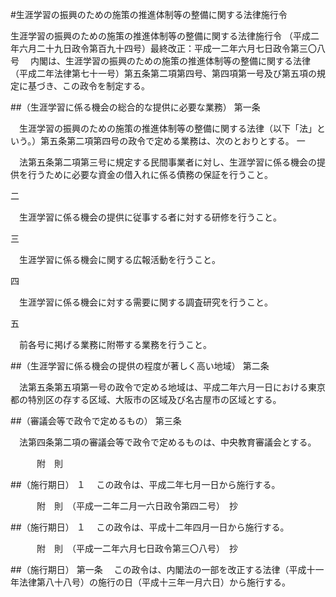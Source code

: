 #生涯学習の振興のための施策の推進体制等の整備に関する法律施行令



生涯学習の振興のための施策の推進体制等の整備に関する法律施行令
（平成二年六月二十九日政令第百九十四号）最終改正：平成一二年六月七日政令第三〇八号
　内閣は、生涯学習の振興のための施策の推進体制等の整備に関する法律（平成二年法律第七十一号）第五条第二項第四号、第四項第一号及び第五項の規定に基づき、この政令を制定する。

##（生涯学習に係る機会の総合的な提供に必要な業務）
第一条

　生涯学習の振興のための施策の推進体制等の整備に関する法律（以下「法」という。）第五条第二項第四号の政令で定める業務は、次のとおりとする。
一

　法第五条第二項第三号に規定する民間事業者に対し、生涯学習に係る機会の提供を行うために必要な資金の借入れに係る債務の保証を行うこと。

二

　生涯学習に係る機会の提供に従事する者に対する研修を行うこと。

三

　生涯学習に係る機会に関する広報活動を行うこと。

四

　生涯学習に係る機会に対する需要に関する調査研究を行うこと。

五

　前各号に掲げる業務に附帯する業務を行うこと。




##（生涯学習に係る機会の提供の程度が著しく高い地域）
第二条

　法第五条第五項第一号の政令で定める地域は、平成二年六月一日における東京都の特別区の存する区域、大阪市の区域及び名古屋市の区域とする。



##（審議会等で政令で定めるもの）
第三条

　法第四条第二項の審議会等で政令で定めるものは、中央教育審議会とする。




　　　附　則

##（施行期日）
１
　この政令は、平成二年七月一日から施行する。


　　　附　則　（平成一二年二月一六日政令第四二号）　抄

##（施行期日）
１
　この政令は、平成十二年四月一日から施行する。


　　　附　則　（平成一二年六月七日政令第三〇八号）　抄


##（施行期日）
第一条
　この政令は、内閣法の一部を改正する法律（平成十一年法律第八十八号）の施行の日（平成十三年一月六日）から施行する。





